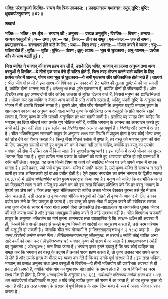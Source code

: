 **भक्ति: परेशानुभवो विरक्ति-** **रन्यत्र चैष त्रिक एककाल: ।** **प्रपद्यमानस्य यथाश्नत: स्युस्** **तुष्टि: पुष्टि: क्षुदपायोऽनुघासम् ॥ ४२॥** 

**शब्दार्थ** 

**भक्ति:—** **भक्ति** **; पर-ईश—** **भगवान् की** **; अनुभव:—** **प्रत्यक्ष अनुभूति** **; विरक्ति:—** **विराग** **; अन्यत्र—** **अन्यत्र वस्तुओं से** **; च—** **तथा** **; एष:—** **यह** **; त्रिक:—** **तीन का समूह** **; एक-काल:—** **एक ही समय** **; प्रपद्यमानस्य—** **शरणागत होने वाले के लिए** **; यथा—** **जिस तरह** **; अश्नत:—** **भोजन करने में व्यस्त** **; स्यु:—** **घटित होते हैं** **; तुष्टि:—** **तुष्टि** **; पुष्टि:—** **पोषण** **; क्षुत्-अपाय:—** **भूख से** **छुटकारा** **; अनु-घासम्—** **प्रत्येक कौर के साथ बढ़ती हुई।** **.** 

**जिस व्यक्ति ने भगवान् की शरण ग्रहण कर ली है, उसके लिए भक्ति, भगवान् का प्रत्यक्ष** **अनुभव तथा अन्य वस्तुओं से विरक्ति—ये तीनों एक साथ वैसे ही घटित होते हैं, जिस तरह** **भोजन करने वाले व्यक्ति के लिए प्रत्येक कौर में आनन्द, पोषण तथा भूख से छुटकारा—ये** **सभी एकसाथ और अधिकाधिक होते जाते हैं।** **तात्पर्य :** श्रील जीव गोस्वामी ने इस साश्य की विवेचना इस प्रकार की है : *भक्ति* की तुलना *तुष्टि*  से की जा सकती है, क्योंकि दोनों आनन्द रूप हैं। *परेशानुभव* तथा *पुष्टि* एकसमान हैं, क्योंकि दोनों ही जीवनदायी हैं। और *विरक्ति* तथा *क्षुद् अपाय* दोनों और अधिक लालसा से मुक्ति दिलाने वाले हैं, जिससे मनुष्य को *शान्ति* मिलती है। भोजन कर रहा व्यक्ति न केवल अन्य कार्यों के प्रति अरुचि रखता है, अपितु अपनी तुष्टि के अनुसार वह भोजन में भी अरुचि दिखाने लगता है। दूसरी ओर, श्रील जीव गोस्वामी के अनुसार यद्यपि भगवान् कृष्ण के आनन्दमय स्वरूप का अनुभव करने वाला व्यक्ति कृष्ण के अतिरिक्त अन्य वस्तुओं के प्रति अरुचि रखने लगता है, किन्तु कृष्ण के प्रति उसकी अनुरकि्त हर क्षण बढ़ती जाती है। इसलिए यह समझ लेना चाहिए कि भगवान् का दिव्य सौन्दर्य तथा उनके गुण भौतिक नहीं हैं, क्योंकि भगवान् के आनन्द का आस्वादन करते हुए कभी कोई तृप्त नहीं होता। इस श्लोक का *विरक्ति* शब्द अत्यन्त महत्त्वपूर्ण है। *विरक्ति* और *त्याग* में अन्तर है। श्रील भक्तिसिद्धान्त सरस्वती ठाकुर के अनुसार *त्याग* उस स्थिति में प्रयुक्त होता है जब कोई भोग्य वस्तु को छोड़ देने का विचार करता है। किन्तु जैसा पिछले श्लोक में वॢणत है, हर वस्तु को भगवान् कृष्ण की सेवा के लिए उपयुक्त सामग्री मानते हुए मनुष्य को मन में त्याग नहीं लाना चाहिए, क्योंकि हर वस्तु का उपयोग भगवान् की सेवा में उचित रूप में किया जाता है ( *युक्तवैराग्यमुच्यते* )। इस श्लोक में अच्छे भोजन का सुन्दर ²ष्टान्त दिया गया है। भूखा व्यक्ति नाना प्रकार के व्यंजनों को खाते हुए आसपास घटित हो रही घटनाओं में रुचि नहीं लेता। वस्तुत: वह अन्य किसी विषय या कार्य को स्वादिष्ट भोजन पर लगे अपने ध्यान में बाधक मानता है। इसी प्रकार, ज्यों ज्यों मनुष्य कृष्ण- भक्ति में प्रगति करता है, उसे कृष्ण-भक्ति से सश्बन्ध न रखने वाली हर बात अनिष्टकारी एवं बाधक प्रतीत होती है। ऐसे एकाग्र भगवत्प्रेम का वर्णन भागवत के द्वितीय स्कन्ध (२.३.१०) में *तीव्रेण* *भक्तियोगेन यजेत पुरुषं परम्* द्वारा किया गया है। मनुष्य को चाहिए कि वह भौतिक जगत का दिखावटी त्याग न करे अपितु वह अपने मन को इस तरह विधिवत् प्रशिक्षित करे कि हर वस्तु भगवान् के ऐश्वर्य का अंश लगे। जिस तरह भूखा भौतिकतावादी व्यक्ति अच्छा भोजन देखकर तुरन्त उसे मुँह में डाल लेना चाहता है, उसी तरह प्रगत कृष्ण-भक्त भौतिक वस्तुओं को देखते ही कृष्ण के आनन्द के लिए उनका प्रयोग कर लेने के लिए उत्सुक हो जाता है। हर वस्तु को कृष्ण-सेवा में प्रयुक्त करने की स्वैच्छिक ललक तथा कृष्ण-प्रेम के सागर में गहरा गोता लगाये बिना तथाकथित ईश-साक्षात्कार या तथाकथित धाॢमक जीवन की बातें करना व्यर्थ है और इनका भगवद्धाम में प्रवेश करने से कोई सश्बन्ध नहीं है। श्रील विश्वनाथ चक्रवर्ती ठाकुर के अनुसार *भक्तियोग* का मार्ग इतना आनन्दप्रद तथा व्यावहारिक है कि *साधन-भक्ति* की अवस्था में ही, जिसमें बिना अच्छी प्रकार से समझे मनुष्य नियमों एवं आदेशों का अनुसरण करता है, उसे चरम परिणाम की अनुभूति हो सकती है। जैसाकि श्रील रूप गोस्वामी ने (भक्तिरसामृतङ्क्षसधु १.२.१८७) कहा है— *ईहा यस्य हरेर्दास्ये कर्मणा मनसा गिरा।* *निखिलास्वप्यवस्थासु जीवन्मुक्त: स उच्यते॥* ज्योंही कोई व्यक्ति अन्य सारे कर्मों को त्याग कर ( *विरक्तिरन्यत्र च* ) भगवान् कृष्ण की शरण में आ जाता है ( *प्रपद्यमानस्य* ) त्योंही वह मुक्तात्मा ( *जीवन्मुक्त:* ) मान लिया जाता है। भगवान् कृष्ण इतने दयालु हैं कि जब कोई व्यकि्त यह समझ कर कि भगवान् हर वस्तु के उद्गम हैं उनकी शरण ग्रहण करता है, तो कृष्ण उसका भार अपने ऊपर ले लेते हैं और उसके हृदय के भीतर यह व्यक्त कर देते हैं कि वह उनके पूर्ण संरक्षण में है। इस तरह भकि्त, भगवान् का प्रत्यक्ष अनुभव तथा अन्य वस्तुओं से विरक्ति—ये तीनों भक्तियोग की प्रारश्भिक अवस्था से ही प्रकट होने लगते हैं, क्योंकि भक्तियोग का शुभारश्भ मोक्ष प्राप्ति के समय होता है। अन्य विधियों का चरम लक्ष्य मोक्ष ही होता है, किन्तु *भगवद्गीता* के अनुसार (१८.६६), *सर्वधर्मान् परित्यज्य मामेकं शरणं व्रज।* *अहं त्वां सर्वपापेवयो मोक्षयिष्यामि मा शुच:॥* यदि कोई व्यक्ति कृष्ण की शरण में आ जाता है, तो वह तुरन्त मुक्त हो जाता है और इस तरह भगवान् के संरक्षण में पूर्ण विश्वास के साथ दिव्य भक्त के रूप में अपना जीवन प्रारश्भ करता है। 
